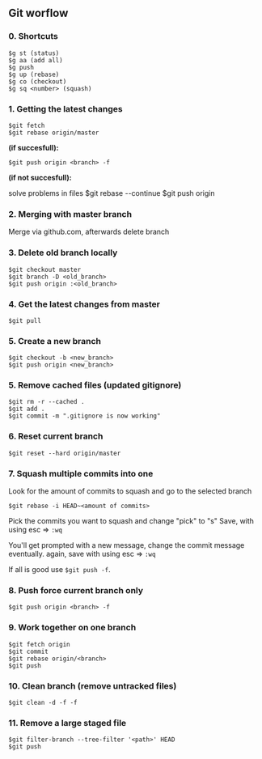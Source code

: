 Git worflow
-----------

### 0. Shortcuts

    $g st (status)
    $g aa (add all)
    $g push
    $g up (rebase)
    $g co (checkout)
    $g sq <number> (squash)


### 1. Getting the latest changes

    $git fetch
    $git rebase origin/master

**(if succesfull):**

    $git push origin <branch> -f

**(if not succesfull):**

   solve problems in files
   $git rebase --continue
   $git push origin <branch>

### 2. Merging with master branch

Merge via github.com, afterwards delete branch

### 3. Delete old branch locally

    $git checkout master
    $git branch -D <old_branch>
    $git push origin :<old_branch>

### 4. Get the latest changes from master

    $git pull

### 5. Create a new branch

    $git checkout -b <new_branch>
    $git push origin <new_branch>

### 5. Remove cached files (updated gitignore)

    $git rm -r --cached .
    $git add .
    $git commit -m ".gitignore is now working"

### 6. Reset current branch

    $git reset --hard origin/master

### 7. Squash multiple commits into one

Look for the amount of commits to squash and go to the selected branch

    $git rebase -i HEAD~<amount of commits>

Pick the commits you want to squash and change "pick" to "s"
Save, with using esc => `:wq`

You'll get prompted with a new message, change the commit message eventually.
again, save with using esc => `:wq`

If all is good use `$git push -f`.

### 8. Push force current branch only

    $git push origin <branch> -f

### 9. Work together on one branch

    $git fetch origin
    $git commit
    $git rebase origin/<branch>
    $git push

### 10. Clean branch (remove untracked files)

    $git clean -d -f -f
    
### 11. Remove a large staged file

    $git filter-branch --tree-filter '<path>' HEAD
    $git push
